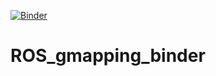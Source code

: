 [![Binder](https://mybinder.org/badge.svg)](https://mybinder.org/v2/gh/RobInLabUJI/ROS_gmapping_binder/master)
# ROS_gmapping_binder
